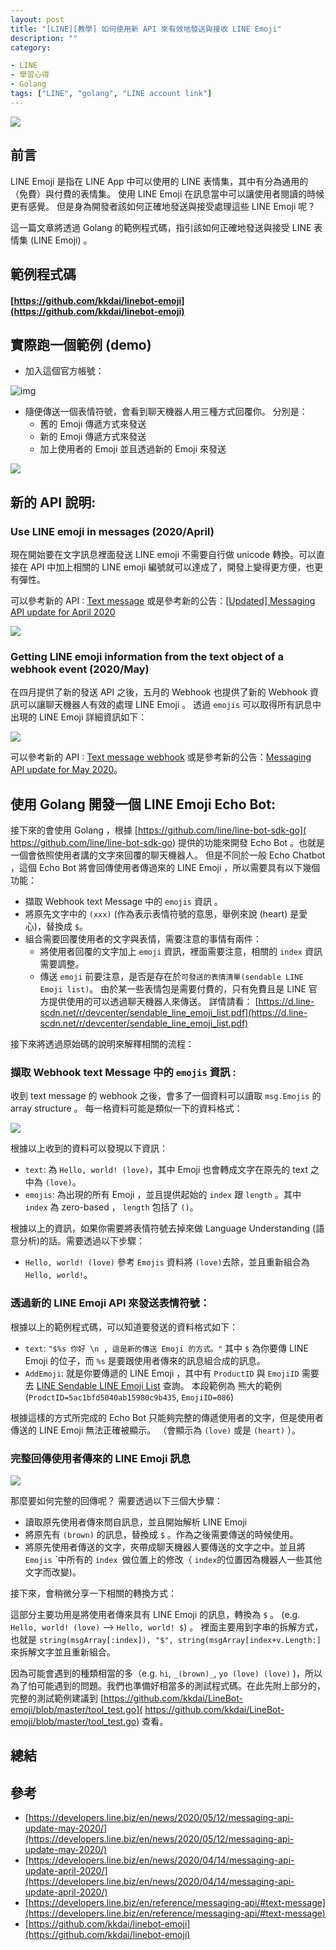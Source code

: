 ```yaml
---
layout: post
title: "[LINE][教學] 如何使用新 API 來有效地發送與接收 LINE Emoji"
description: ""
category: 

- LINE
- 學習心得
- Golang
tags: ["LINE", "golang", "LINE account link"]
---
```


![](../images/2020/0522_1.jpg)

## 前言

LINE Emoji 是指在 LINE App 中可以使用的 LINE 表情集，其中有分為通用的（免費）與付費的表情集。 使用 LINE Emoji 在訊息當中可以讓使用者閱讀的時候更有感覺。 但是身為開發者該如何正確地發送與接受處理這些 LINE Emoji 呢？

這一篇文章將透過 Golang 的範例程式碼，指引該如何正確地發送與接受 LINE 表情集 (LINE Emoji) 。



## 範例程式碼

#### [https://github.com/kkdai/linebot-emoji](https://github.com/kkdai/linebot-emoji)



## 實際跑一個範例 (demo)



- 加入這個官方帳號：

![img](https://github.com/kkdai/LineBot-emoji/raw/master/images/emoji-chatbot.png)

- 隨便傳送一個表情符號，會看到聊天機器人用三種方式回覆你。 分別是：	
  - 舊的 Emoji 傳遞方式來發送
  - 新的 Emoji 傳遞方式來發送
  - 加上使用者的 Emoji 並且透過新的 Emoji 來發送

![](https://github.com/kkdai/LineBot-emoji/raw/master/images/final.png)



## 新的 API 說明:

### Use LINE emoji in messages (2020/April)

現在開始要在文字訊息裡面發送 LINE emoji 不需要自行做 unicode 轉換。可以直接在 API 中加上相關的 LINE emoji 編號就可以達成了，開發上變得更方便，也更有彈性。

可以參考新的 API :  [Text message](https://developers.line.biz/en/reference/messaging-api/#text-message) 或是參考新的公告：[[Updated\] Messaging API update for April 2020](https://developers.line.biz/en/news/2020/04/14/messaging-api-update-april-2020/)

![](../images/2020/0522_2.jpg)



### Getting LINE emoji information from the text object of a webhook event (2020/May)

在四月提供了新的發送 API 之後，五月的 Webhook 也提供了新的 Webhook 資訊可以讓聊天機器人有效的處理 LINE Emoji 。  透過 `emojis` 可以取得所有訊息中出現的 LINE Emoji 詳細資訊如下：

![](../images/2020/0522_3.jpg)

可以參考新的 API :  [Text message webhook](https://developers.line.biz/en/reference/messaging-api/#wh-text) 或是參考新的公告：[Messaging API update for May 2020](https://developers.line.biz/en/news/2020/05/12/messaging-api-update-may-2020/)。



## 使用 Golang 開發一個 LINE Emoji Echo Bot:

接下來的會使用 Golang ，根據 [https://github.com/line/line-bot-sdk-go]( https://github.com/line/line-bot-sdk-go) 提供的功能來開發 Echo Bot 。也就是一個會依照使用者講的文字來回覆的聊天機器人。 但是不同於一般 Echo Chatbot ，這個 Echo Bot 將會回傳使用者傳過來的 LINE Emoji ，所以需要具有以下幾個功能：

- 擷取 Webhook text Message 中的 `emojis` 資訊 。
- 將原先文字中的 `(xxx)` (作為表示表情符號的意思，舉例來說 (heart) 是愛心)，替換成 `$`。
- 組合需要回覆使用者的文字與表情，需要注意的事情有兩件：
  - 將使用者回覆的文字加上 `emoji` 資訊，裡面需要注意，相關的 `index` 資訊需要調整。
  - 傳送 `emoji` 前要注意，是否是存在於`可發送的表情清單(sendable LINE Emoji list)`。 由於某一些表情包是需要付費的，只有免費且是 LINE 官方提供使用的可以透過聊天機器人來傳送。 詳情請看： [https://d.line-scdn.net/r/devcenter/sendable_line_emoji_list.pdf](https://d.line-scdn.net/r/devcenter/sendable_line_emoji_list.pdf)

接下來將透過原始碼的說明來解釋相關的流程：

### 擷取 Webhook text Message 中的 `emojis` 資訊 :

<script src="https://gist.github.com/kkdai/4ef57afb48273ea20095e8dcb81a0d28.js"></script>

收到 text message 的 webhook 之後，會多了一個資料可以讀取 `msg.Emojis` 的 array structure 。 每一格資料可能是類似一下的資料格式：

![](../images/2020/0522_5.jpg)

根據以上收到的資料可以發現以下資訊：

- `text`: 為 `Hello, world! (love)`，其中 Emoji 也會轉成文字在原先的 text 之中為 `(love)`。
- `emojis`: 為出現的所有 Emoji ，並且提供起始的 `index` 跟 `length` 。其中 `index` 為 zero-based ， `length` 包括了 `()`。

根據以上的資訊，如果你需要將表情符號去掉來做 Language Understanding (語意分析)的話。需要透過以下步驟：

- `Hello, world! (love)` 參考 `Emojis` 資料將 `(love)`去除，並且重新組合為  `Hello, world!`。

### 透過新的 LINE Emoji API 來發送表情符號：

<script src="https://gist.github.com/kkdai/4763c72c801c08f24102410826432010.js"></script>

根據以上的範例程式碼，可以知道要發送的資料格式如下：

- `text`: `"$%s 你好 \n , 這是新的傳送 Emoji 的方式。"` 其中 `$` 為你要傳 LINE Emoji 的位子，而 `%s` 是要跟使用者傳來的訊息組合成的訊息。
- `AddEmoji`: 就是你要傳遞的 LINE Emoji ，其中有 `ProductID` 與 `EmojiID` 需要去 [LINE Sendable LINE Emoji List](https://d.line-scdn.net/r/devcenter/sendable_line_emoji_list.pdf) 查詢。 本段範例為 熊大的範例 (`ProdctID=5ac1bfd5040ab15980c9b435`, `EmojiID=086`)

根據這樣的方式所完成的 Echo Bot 只能夠完整的傳遞使用者的文字，但是使用者傳送的 LINE Emoji 無法正確被顯示。 （會顯示為 `(love)` 或是 `(heart)` ）。



### 完整回傳使用者傳來的 LINE Emoji 訊息

![](../images/2020/0522_6.jpg)

那麼要如何完整的回傳呢？ 需要透過以下三個大步驟：

- 讀取原先使用者傳來問自訊息，並且開始解析 LINE Emoji
- 將原先有 `(brown)` 的訊息，替換成 `$` 。作為之後需要傳送的時候使用。
- 將原先使用者傳送的文字，夾帶成聊天機器人要傳送的文字之中。並且將 `Emojis` ˋ中所有的 `index `做位置上的修改（ `index`的位置因為機器人一些其他文字而改變)。

接下來，會稍微分享一下相關的轉換方式：

<script src="https://gist.github.com/kkdai/43191af7fbe8156b89c2205f547a14d2.js"></script>

這部分主要功用是將使用者傳來具有 LINE Emoji 的訊息，轉換為 `$` 。 (e.g. `Hello, world! (love)` --> `Hello, world! $`) 。  裡面主要用到字串的拆解方式，也就是 `string(msgArray[:index]), "$", string(msgArray[index+v.Length:]` 來拆解文字並且重新組合。

因為可能會遇到的種類相當的多（e.g. `hi`, `_(brown)_`, `yo (love) (love)` )，所以為了怕可能遇到的問題。我們也準備好相當多的測試程式碼。在此先附上部分的，完整的測試範例建議到 [https://github.com/kkdai/LineBot-emoji/blob/master/tool_test.go]( https://github.com/kkdai/LineBot-emoji/blob/master/tool_test.go) 查看。

<script src="https://gist.github.com/kkdai/bf95cf7277704e71e5e400b2460c3861.js"></script>



## 總結





## 參考

- [https://developers.line.biz/en/news/2020/05/12/messaging-api-update-may-2020/](https://developers.line.biz/en/news/2020/05/12/messaging-api-update-may-2020/)
- [https://developers.line.biz/en/news/2020/04/14/messaging-api-update-april-2020/](https://developers.line.biz/en/news/2020/04/14/messaging-api-update-april-2020/)
- [https://developers.line.biz/en/reference/messaging-api/#text-message](https://developers.line.biz/en/reference/messaging-api/#text-message)
- [https://github.com/kkdai/linebot-emoji](https://github.com/kkdai/linebot-emoji)
